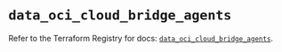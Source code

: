 # `data_oci_cloud_bridge_agents`

Refer to the Terraform Registry for docs: [`data_oci_cloud_bridge_agents`](https://registry.terraform.io/providers/oracle/oci/7.19.0/docs/data-sources/cloud_bridge_agents).
